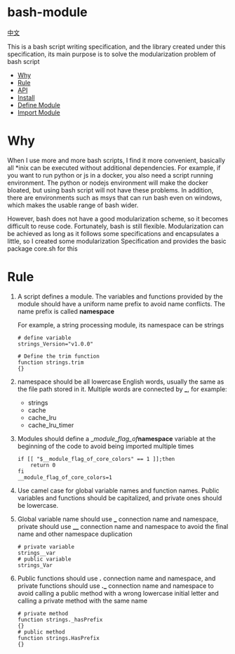 # bash-module

[中文](README_zh.md)

This is a bash script writing specification, and the library created under this specification, its main purpose is to solve the modularization problem of bash script

* [Why](#Why)
* [Rule](#Rule)
* [API](document/en/README.md)
* [Install](#Install)
* [Define Module](#Define_Module)
* [Import Module](#Import_Module)

# Why

When I use more and more bash scripts, I find it more convenient, basically all *inix can be executed without additional dependencies. For example, if you want to run python or js in a docker, you also need a script running environment. The python or nodejs environment will make the docker bloated, but using bash script will not have these problems. In addition, there are environments such as msys that can run bash even on windows, which makes the usable range of bash wider.

However, bash does not have a good modularization scheme, so it becomes difficult to reuse code. Fortunately, bash is still flexible. Modularization can be achieved as long as it follows some specifications and encapsulates a little, so I created some modularization Specification and provides the basic package core.sh for this

# Rule

1. A script defines a module. The variables and functions provided by the module should have a uniform name prefix to avoid name conflicts. The name prefix is called **namespace**

    For example, a string processing module, its namespace can be strings

    ```
    # define variable
    strings_Version="v1.0.0"

    # Define the trim function
    function strings.trim
    {}
    ```

2. namespace should be all lowercase English words, usually the same as the file path stored in it. Multiple words are connected by **_**, for example:

    * strings
    * cache
    * cache_lru
    * cache_lru_timer

3. Modules should define a __module_flag_of_**namespace** variable at the beginning of the code to avoid being imported multiple times

    ```
    if [[ "$__module_flag_of_core_colors" == 1 ]];then
        return 0
    fi
    __module_flag_of_core_colors=1
    ```

4. Use camel case for global variable names and function names. Public variables and functions should be capitalized, and private ones should be lowercase.

5. Global variable name should use **_** connection name and namespace, private should use **__** connection name and namespace to avoid the final name and other namespace duplication

    ```
    # private variable
    strings__var
    # public variable
    strings_Var
    ```

6. Public functions should use **.** connection name and namespace, and private functions should use **._** connection name and namespace to avoid calling a public method with a wrong lowercase initial letter and calling a private method with the same name

    ```
    # private method
    function strings._hasPrefix
    {}
    # public method
    function strings.HasPrefix
    {}
    ```